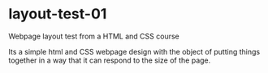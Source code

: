 # layout-test-01
Webpage layout test from a HTML and CSS course

Its a simple html and CSS webpage design with the object of putting things together in a way that it can respond to the size of the page.
